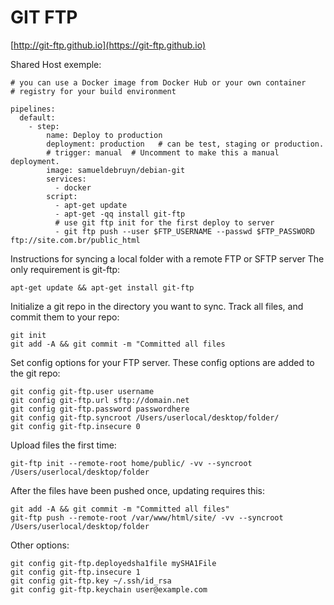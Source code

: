 # GIT FTP

[http://git-ftp.github.io](https://git-ftp.github.io)

Shared Host exemple:

```SSH
# you can use a Docker image from Docker Hub or your own container
# registry for your build environment

pipelines:
  default:
    - step:
        name: Deploy to production
        deployment: production   # can be test, staging or production.
        # trigger: manual  # Uncomment to make this a manual deployment.
        image: samueldebruyn/debian-git
        services:
          - docker
        script:
          - apt-get update
          - apt-get -qq install git-ftp
          # use git ftp init for the first deploy to server
          - git ftp push --user $FTP_USERNAME --passwd $FTP_PASSWORD ftp://site.com.br/public_html
```


Instructions for syncing a local folder with a remote FTP or SFTP server
The only requirement is git-ftp:

```SSH
apt-get update && apt-get install git-ftp
```

Initialize a git repo in the directory you want to sync. 
Track all files, and commit them to your repo:

```SSH
git init
git add -A && git commit -m "Committed all files
```

Set config options for your FTP server. These config options are added to the git repo: 
```SSH
git config git-ftp.user username
git config git-ftp.url sftp://domain.net
git config git-ftp.password passwordhere
git config git-ftp.syncroot /Users/userlocal/desktop/folder/
git config git-ftp.insecure 0
```

Upload files the first time:
```SSH
git-ftp init --remote-root home/public/ -vv --syncroot /Users/userlocal/desktop/folder
```

After the files have been pushed once, updating requires this: 
```SSH
git add -A && git commit -m "Committed all files"
git-ftp push --remote-root /var/www/html/site/ -vv --syncroot /Users/userlocal/desktop/folder
```

 
Other options:
```SSH
git config git-ftp.deployedsha1file mySHA1File
git config git-ftp.insecure 1
git config git-ftp.key ~/.ssh/id_rsa
git config git-ftp.keychain user@example.com
